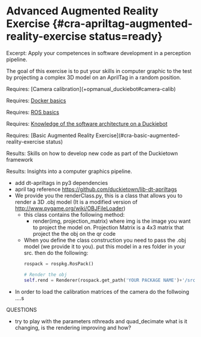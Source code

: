 # Advanced Augmented Reality Exercise {#cra-apriltag-augmented-reality-exercise status=ready}

Excerpt: Apply your competences in software development in a perception pipeline.

The goal of this exercise is to put your skills in computer graphic to the test by projecting a complex 3D model on an AprilTag in a random position.

<div class='requirements' markdown='1'>
  Requires: [Camera calibration](+opmanual_duckiebot#camera-calib)

  Requires: [Docker basics](+duckietown-robotics-development#docker-basics)

  Requires: [ROS basics](+duckietown-robotics-development#sw-advanced)

  Requires: [Knowledge of the software architecture on a Duckiebot](+duckietown-robotics-development#duckietown-code-structure)
  
  Requires: [Basic Augmented Reality Exercise](#cra-basic-augmented-reality-exercise status)

  Results: Skills on how to develop new code as part of the Duckietown framework

  Results: Insights into a computer graphics pipeline.
</div>



* add dt-apriltags in py3 dependencies
* april tag reference https://github.com/duckietown/lib-dt-apriltags
* We provide you the renderClass.py, this is a class that allows you to render a 3D .obj model (It is a modified version of http://www.pygame.org/wiki/OBJFileLoader) 
  * this class contains the following method:
      * render(img, projection_matrix) where img is the image you want to project the model on. Projection Matrix is a 4x3 matrix that project the the obj on the qr code
  * When you define the class construction you need to pass the .obj model (we provide it to you).
    put this model in a res folder in your src. then do the following:
      ```Python
      rospack = rospkg.RosPack()

      # Render the obj
      self.rend = Renderer(rospack.get_path('YOUR PACKAGE NAME')+'/src/res/duckie.obj')
      ```
* In order to load the calibration matrices of the camera do the follwoing ....s


QUESTIONS 
* try to play with the parameters nthreads and quad_decimate what is it changing, is the rendering improving and how?

